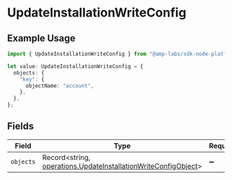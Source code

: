 # UpdateInstallationWriteConfig

## Example Usage

```typescript
import { UpdateInstallationWriteConfig } from "@amp-labs/sdk-node-platform/models/operations";

let value: UpdateInstallationWriteConfig = {
  objects: {
    "key": {
      objectName: "account",
    },
  },
};
```

## Fields

| Field                                                                                                                            | Type                                                                                                                             | Required                                                                                                                         | Description                                                                                                                      |
| -------------------------------------------------------------------------------------------------------------------------------- | -------------------------------------------------------------------------------------------------------------------------------- | -------------------------------------------------------------------------------------------------------------------------------- | -------------------------------------------------------------------------------------------------------------------------------- |
| `objects`                                                                                                                        | Record<string, [operations.UpdateInstallationWriteConfigObject](../../models/operations/updateinstallationwriteconfigobject.md)> | :heavy_minus_sign:                                                                                                               | N/A                                                                                                                              |